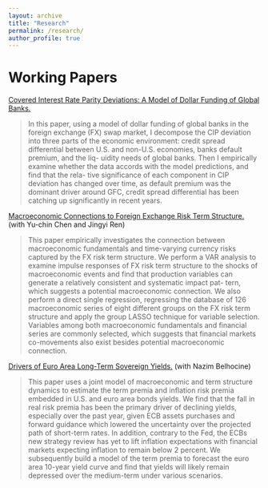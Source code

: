 ```yaml
---
layout: archive
title: "Research"
permalink: /research/
author_profile: true
---
```



Working Papers
===
[Covered Interest Rate Parity Deviations: A Model of Dollar Funding of Global Banks.](https://li-yida.github.io/files/paper1.pdf)

> In this paper, using a model of dollar funding of global banks in the foreign exchange (FX) swap market, I decompose the CIP deviation into three parts of the economic environment: credit spread differential between U.S. and non-U.S. economies, banks default premium, and the liq-
uidity needs of global banks. Then I empirically examine whether the data accords with the model predictions, and find that the rela- tive significance of each component in CIP deviation
has changed over time, as default premium was the dominant driver around GFC, credit spread differential has been catching up significantly in recent years.

[Macroeconomic Connections to Foreign Exchange Risk Term Structure.](https://li-yida.github.io/files/paper2.pdf)
(with Yu-chin Chen and Jingyi Ren)
> This paper empirically investigates the connection between macroeconomic fundamentals and time-varying currency risks captured by the FX risk term structure. We perform a VAR analysis
to examine impulse responses of FX risk term structure to the shocks of macroeconomic events and find that production variables can generate a relatively consistent and systematic impact pat-
tern, which suggests a potential macroeconomic connection. We also perform a direct single regression, regressing the database of 126 macroeconomic series of eight different groups on the FX risk term structure and apply the group LASSO technique for variable selection. Variables
among both macroeconomic fundamentals and financial series are commonly selected, which suggests that financial markets co-movements also exist besides potential macroeconomic connection.

[Drivers of Euro Area Long-Term Sovereign Yields.](http://li-yida.github.io/files/paper3.pdf)
(with Nazim Belhocine)
> This paper uses a joint model of macroeconomic and term structure dynamics to estimate the
term premia and inflation risk premia embedded in U.S. and euro area bonds yields. We find that
the fall in real risk premia has been the primary driver of declining yields, especially over the past
year, given ECB assets purchases and forward guidance which lowered the uncertainty over the
projected path of short-term rates. In addition, contrary to the Fed, the ECBs new strategy review
has yet to lift inflation expectations with financial markets expecting inflation to remain below
2 percent. We subsequently build a model of the term premia to forecast the euro area 10-year
yield curve and find that yields will likely remain depressed over the medium-term under various
scenarios.
